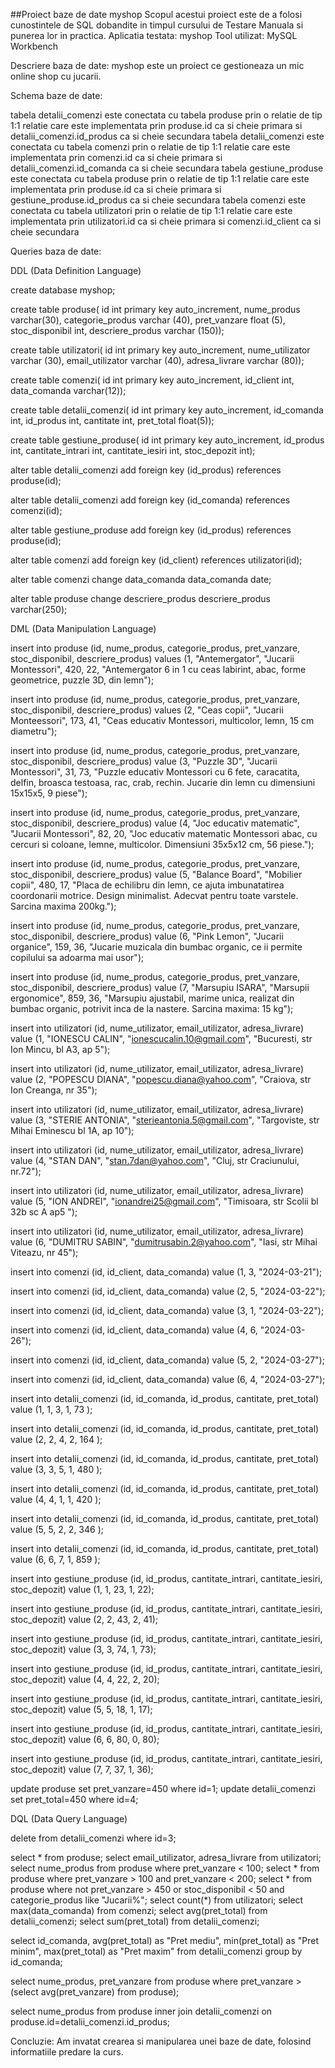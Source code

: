 ##Proiect baze de date  myshop
Scopul acestui proiect este de a folosi cunostintele de SQL dobandite in timpul cursului de Testare Manuala si punerea lor in practica.
Aplicatia testata: myshop
Tool utilizat: MySQL Workbench

Descriere baza de date: myshop este un proiect ce gestioneaza un mic online shop cu jucarii. 

Schema baze de date:

tabela detalii_comenzi este conectata cu tabela produse prin o relatie de tip 1:1 relatie care este implementata prin produse.id ca si cheie primara si detalii_comenzi.id_produs ca si cheie secundara
tabela detalii_comenzi este conectata cu tabela comenzi prin o relatie de tip 1:1 relatie care este implementata prin comenzi.id ca si cheie primara si detalii_comenzi.id_comanda ca si cheie secundara
tabela gestiune_produse este conectata cu tabela produse prin o relatie de tip 1:1 relatie care este implementata prin produse.id ca si cheie primara si gestiune_produse.id_produs ca si cheie secundara
tabela comenzi este conectata cu tabela utilizatori prin o relatie de tip 1:1 relatie care este implementata prin utilizatori.id ca si cheie primara si comenzi.id_client ca si cheie secundara	

Queries baza de date:

DDL (Data Definition Language)

create database myshop;

create table produse(
	id int primary key auto_increment,
    nume_produs varchar(30),
    categorie_produs varchar (40),
    pret_vanzare float (5),
    stoc_disponibil int,
    descriere_produs varchar (150));
    
create table utilizatori(
	id int primary key auto_increment,
    nume_utilizator varchar (30),
    email_utilizator varchar (40),
    adresa_livrare varchar (80));
    
create table comenzi(
	id int primary key auto_increment,
    id_client int,
    data_comanda varchar(12));
    
create table detalii_comenzi(
	id int primary key auto_increment,
    id_comanda int,
    id_produs int,
    cantitate int,
    pret_total float(5));
    
create table gestiune_produse(
	id int primary key auto_increment,
	id_produs int,
    cantitate_intrari int,
    cantitate_iesiri int,
    stoc_depozit int);

alter table detalii_comenzi
add foreign key (id_produs) references produse(id);

alter table detalii_comenzi
add foreign key (id_comanda) references comenzi(id);

alter table gestiune_produse
add foreign key (id_produs) references produse(id);

alter table comenzi
add foreign key (id_client) references utilizatori(id);


alter table comenzi 
change data_comanda data_comanda date;

alter table produse
change descriere_produs descriere_produs varchar(250);




DML (Data Manipulation Language)

insert into produse (id, nume_produs, categorie_produs, pret_vanzare, stoc_disponibil, descriere_produs)
values (1, "Antemergator", "Jucarii Montessori", 420, 22, "Antemergator 6 in 1 cu ceas labirint, abac, forme geometrice, puzzle 3D, din lemn");

insert into produse (id, nume_produs, categorie_produs, pret_vanzare, stoc_disponibil, descriere_produs)
values (2, "Ceas copii", "Jucarii Monteessori", 173, 41, "Ceas educativ Montessori, multicolor, lemn, 15 cm diametru");

insert into produse (id, nume_produs, categorie_produs, pret_vanzare, stoc_disponibil, descriere_produs)
value (3, "Puzzle 3D", "Jucarii Montessori", 31, 73, "Puzzle educativ Montessori cu 6 fete, caracatita, delfin, broasca testoasa, rac, crab, rechin. Jucarie din lemn cu dimensiuni 15x15x5, 9 piese");

insert into produse (id, nume_produs, categorie_produs, pret_vanzare, stoc_disponibil, descriere_produs)
value (4, "Joc educativ matematic", "Jucarii Montessori", 82, 20, "Joc educativ matematic Montessori abac, cu cercuri si coloane, lemne, multicolor. Dimensiuni 35x5x12 cm, 56 piese.");

insert into produse (id, nume_produs, categorie_produs, pret_vanzare, stoc_disponibil, descriere_produs)
value (5, "Balance Board", "Mobilier copii", 480, 17, "Placa de echilibru din lemn, ce ajuta imbunatatirea coordonarii motrice. Design minimalist. Adecvat pentru toate varstele. Sarcina maxima 200kg.");

insert into produse (id, nume_produs, categorie_produs, pret_vanzare, stoc_disponibil, descriere_produs)
value (6, "Pink Lemon", "Jucarii organice", 159, 36, "Jucarie muzicala din bumbac organic, ce ii permite copilului sa adoarma mai usor");

insert into produse (id, nume_produs, categorie_produs, pret_vanzare, stoc_disponibil, descriere_produs)
value (7, "Marsupiu ISARA", "Marsupii ergonomice", 859, 36, "Marsupiu ajustabil, marime unica, realizat din bumbac organic, potrivit inca de la nastere. Sarcina maxima: 15 kg");



insert into utilizatori (id, nume_utilizator, email_utilizator, adresa_livrare)
value (1, "IONESCU CALIN", "ionescucalin.10@gmail.com", "Bucuresti, str Ion Mincu, bl A3, ap 5");

insert into utilizatori (id, nume_utilizator, email_utilizator, adresa_livrare)
value (2, "POPESCU DIANA", "popescu.diana@yahoo.com", "Craiova, str Ion Creanga, nr 35");

insert into utilizatori (id, nume_utilizator, email_utilizator, adresa_livrare)
value (3, "STERIE ANTONIA", "sterieantonia.5@gmail.com", "Targoviste, str Mihai Eminescu bl 1A, ap 10");

insert into utilizatori (id, nume_utilizator, email_utilizator, adresa_livrare)
value (4, "STAN DAN", "stan.7dan@yahoo.com", "Cluj, str Craciunului, nr.72");

insert into utilizatori (id, nume_utilizator, email_utilizator, adresa_livrare)
value (5, "ION ANDREI", "ionandrei25@gmail.com", "Timisoara, str Scolii bl 32b sc A ap5 ");

insert into utilizatori (id, nume_utilizator, email_utilizator, adresa_livrare)
value (6, "DUMITRU SABIN", "dumitrusabin.2@yahoo.com", "Iasi, str Mihai Viteazu, nr 45");



insert into comenzi (id, id_client, data_comanda)
value (1, 3, "2024-03-21");

insert into comenzi (id, id_client, data_comanda)
value (2, 5, "2024-03-22");

insert into comenzi (id, id_client, data_comanda)
value (3, 1, "2024-03-22");

insert into comenzi (id, id_client, data_comanda)
value (4, 6, "2024-03-26");

insert into comenzi (id, id_client, data_comanda)
value (5, 2, "2024-03-27");

insert into comenzi (id, id_client, data_comanda)
value (6, 4, "2024-03-27");



insert into detalii_comenzi (id, id_comanda, id_produs, cantitate, pret_total)
value (1, 1, 3, 1, 73 );

insert into detalii_comenzi (id, id_comanda, id_produs, cantitate, pret_total)
value (2, 2, 4, 2, 164 );

insert into detalii_comenzi (id, id_comanda, id_produs, cantitate, pret_total)
value (3, 3, 5, 1, 480 );

insert into detalii_comenzi (id, id_comanda, id_produs, cantitate, pret_total)
value (4, 4, 1, 1, 420 );

insert into detalii_comenzi (id, id_comanda, id_produs, cantitate, pret_total)
value (5, 5, 2, 2, 346 );

insert into detalii_comenzi (id, id_comanda, id_produs, cantitate, pret_total)
value (6, 6, 7, 1, 859 );

insert into gestiune_produse (id, id_produs, cantitate_intrari, cantitate_iesiri, stoc_depozit)
value (1, 1, 23, 1, 22);

insert into gestiune_produse (id, id_produs, cantitate_intrari, cantitate_iesiri, stoc_depozit)
value (2, 2, 43, 2, 41);

insert into gestiune_produse (id, id_produs, cantitate_intrari, cantitate_iesiri, stoc_depozit)
value (3, 3, 74, 1, 73);

insert into gestiune_produse (id, id_produs, cantitate_intrari, cantitate_iesiri, stoc_depozit)
value (4, 4, 22, 2, 20);

insert into gestiune_produse (id, id_produs, cantitate_intrari, cantitate_iesiri, stoc_depozit)
value (5, 5, 18, 1, 17);

insert into gestiune_produse (id, id_produs, cantitate_intrari, cantitate_iesiri, stoc_depozit)
value (6, 6, 80, 0, 80);

insert into gestiune_produse (id, id_produs, cantitate_intrari, cantitate_iesiri, stoc_depozit)
value (7, 7, 37, 1, 36);



update produse set pret_vanzare=450 where id=1;
update detalii_comenzi set pret_total=450 where id=4;


DQL (Data Query Language)

delete from detalii_comenzi where id=3;


select * from produse;
select email_utilizator, adresa_livrare from utilizatori; 
select nume_produs from produse where pret_vanzare < 100;
select * from produse where pret_vanzare > 100 and pret_vanzare < 200;
select * from produse where not pret_vanzare > 450 or stoc_disponibil < 50 and categorie_produs like "Jucarii%";
select count(*) from  utilizatori;
select max(data_comanda) from comenzi;
select avg(pret_total) from detalii_comenzi;
select sum(pret_total) from detalii_comenzi;

select id_comanda,
	avg(pret_total) as "Pret mediu",
    min(pret_total) as "Pret minim",
    max(pret_total) as "Pret maxim"
    from detalii_comenzi
    group by id_comanda;
    
select nume_produs, pret_vanzare from produse
where pret_vanzare > (select avg(pret_vanzare) from produse);

select nume_produs from produse inner join detalii_comenzi
on produse.id=detalii_comenzi.id_produs;

Concluzie:
Am invatat crearea si manipularea unei baze de date, folosind informatiile predare la curs.

